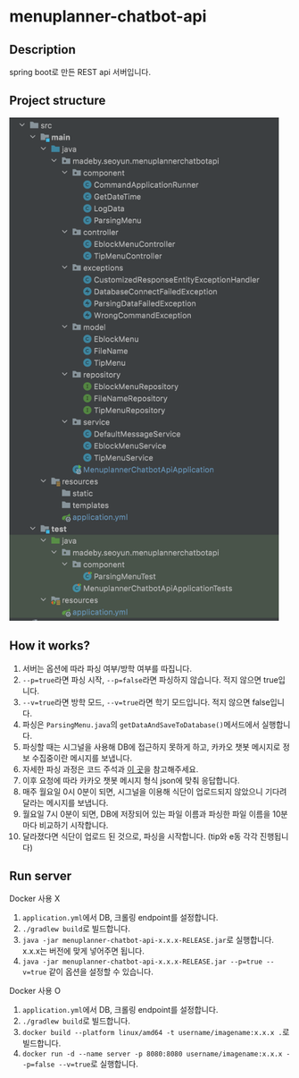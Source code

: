 # menuplanner-chatbot-api

## Description

spring boot로 만든 REST api 서버입니다.

## Project structure

<img height=900 src="/images/menuplanner-chatbot-api-structure.png">

## How it works?

1. 서버는 옵션에 따라 파싱 여부/방학 여부를 따집니다.
2. `--p=true`라면 파싱 시작, `--p=false`라면 파싱하지 않습니다. 적지 않으면 true입니다.
3. `--v=true`라면 방학 모드, `--v=true`라면 학기 모드입니다. 적지 않으면 false입니다.
4. 파싱은 `ParsingMenu.java`의 `getDataAndSaveToDatabase()`메서드에서 실행합니다.
5. 파싱할 때는 시그널을 사용해 DB에 접근하지 못하게 하고, 카카오 챗봇 메시지로 정보 수집중이란 메시지를 보냅니다.
6. 자세한 파싱 과정은 코드 주석과 [이 곳](https://github.com/somewheregreeny/menuplanner-chatbot/tree/main/aws-rambda-python)을 참고해주세요.
7. 이후 요청에 따라 카카오 챗봇 메시지 형식 json에 맞춰 응답합니다.
8. 매주 월요일 0시 0분이 되면, 시그널을 이용해 식단이 업로드되지 않았으니 기다려달라는 메시지를 보냅니다.
9. 월요일 7시 0분이 되면, DB에 저장되어 있는 파일 이름과 파싱한 파일 이름을 10분마다 비교하기 시작합니다.
10. 달라졌다면 식단이 업로드 된 것으로, 파싱을 시작합니다. (tip와 e동 각각 진행됩니다)


## Run server

Docker 사용 X
1. `application.yml`에서 DB, 크롤링 endpoint를 설정합니다.
2. `./gradlew build`로 빌드합니다.
3. `java -jar menuplanner-chatbot-api-x.x.x-RELEASE.jar`로 실행합니다. x.x.x는 버전에 맞게 넣어주면 됩니다.
4. `java -jar menuplanner-chatbot-api-x.x.x-RELEASE.jar --p=true --v=true` 같이 옵션을 설정할 수 있습니다.

Docker 사용 O
1. `application.yml`에서 DB, 크롤링 endpoint를 설정합니다.
2. `./gradlew build`로 빌드합니다.
3. `docker build --platform linux/amd64 -t username/imagename:x.x.x .`로 빌드합니다.
4. `docker run -d --name server -p 8080:8080 username/imagename:x.x.x --p=false --v=true`로 실행합니다.
